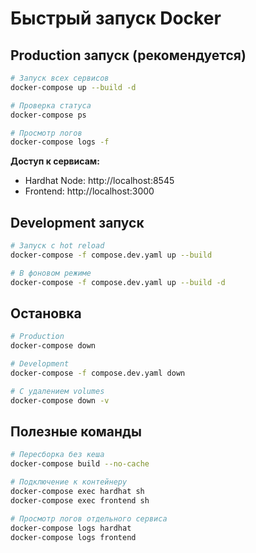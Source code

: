 # Быстрый запуск Docker

## Production запуск (рекомендуется)
```bash
# Запуск всех сервисов
docker-compose up --build -d

# Проверка статуса
docker-compose ps

# Просмотр логов
docker-compose logs -f
```

**Доступ к сервисам:**
- Hardhat Node: http://localhost:8545
- Frontend: http://localhost:3000

## Development запуск
```bash
# Запуск с hot reload
docker-compose -f compose.dev.yaml up --build

# В фоновом режиме
docker-compose -f compose.dev.yaml up --build -d
```

## Остановка
```bash
# Production
docker-compose down

# Development  
docker-compose -f compose.dev.yaml down

# С удалением volumes
docker-compose down -v
```

## Полезные команды
```bash
# Пересборка без кеша
docker-compose build --no-cache

# Подключение к контейнеру
docker-compose exec hardhat sh
docker-compose exec frontend sh

# Просмотр логов отдельного сервиса
docker-compose logs hardhat
docker-compose logs frontend
``` 